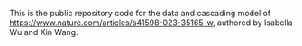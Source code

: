This is the public repository code for the data and cascading model of https://www.nature.com/articles/s41598-023-35165-w, authored by Isabella Wu and Xin Wang. 
